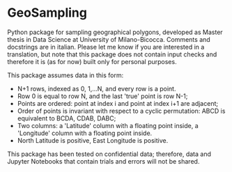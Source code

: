 # GeoSampling

Python package for sampling geographical polygons, developed as Master thesis in Data Science at University of Milano-Bicocca. Comments and docstrings are in italian. Please let me know if you are interested in a translation, but note that this package does not contain input checks and therefore it is (as for now) built only for personal purposes. 
 
This package assumes data in this form:
 
- N+1 rows, indexed as 0, 1,...N, and every row is a point.
- Row 0 is equal to row N, and the last 'true' point is row N-1;
- Points are ordered: point at index i and point at index i+1 are adjacent;
- Order of points is invariant with respect to a cyclic permutation: ABCD is equivalent to BCDA, CDAB, DABC;
- Two columns: a 'Latitude' column with a floating point inside, a 'Longitude' column with a floating point inside.
- North Latitude is positive, East Longitude is positive.

This package has been tested on confidential data; therefore, data and Jupyter Notebooks that contain trials and errors will not be shared.
